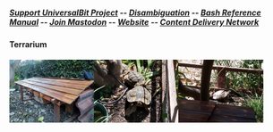 ##### [Support UniversalBit Project](https://github.com/universalbit-dev/universalbit-dev/tree/main/support) -- [Disambiguation](https://en.wikipedia.org/wiki/Wikipedia:Disambiguation) -- [Bash Reference Manual](https://www.gnu.org/software/bash/manual/html_node/index.html) -- [Join Mastodon](https://mastodon.social/invite/wTHp2hSD) -- [Website](https://www.universalbit.it/) -- [Content Delivery Network](https://universalbitcdn.it/)

#### Terrarium
<img src="https://github.com/universalbit-dev/universalbit-dev/blob/main/making/images/terrarium/IMG-20230704-WA0000terrarium.jpg" width="30%"></img><img src="https://github.com/universalbit-dev/universalbit-dev/blob/main/making/images/terrarium/P_20230409_110033_HDRterrarium.jpg" width="30%"></img><img src="https://github.com/universalbit-dev/universalbit-dev/blob/main/making/images/terrarium/P_20230409_105940terrarium.jpg" width="30%"></img> 
